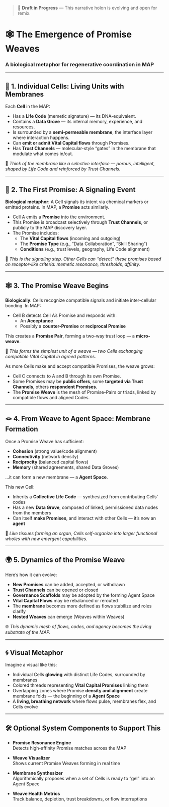 > 🚧 **Draft in Progress** — This narrative holon is evolving and open for remix.

# 🕸️ The Emergence of Promise Weaves
### A biological metaphor for regenerative coordination in MAP

---

## 🌱 1. Individual Cells: Living Units with Membranes

Each **Cell** in the MAP:

- Has a **Life Code** (memetic signature) — its DNA-equivalent.
- Contains a **Data Grove** — its internal memory, experience, and resources.
- Is surrounded by a **semi-permeable membrane**, the interface layer where interaction happens.
- Can **emit or admit Vital Capital flows** through Promises.
- Has **Trust Channels** — molecular-style “gates” in the membrane that modulate what comes in/out.

🔬 *Think of the membrane like a selective interface — porous, intelligent, shaped by Life Code and reinforced by Trust Channels.*

---

## 🧬 2. The First Promise: A Signaling Event

**Biological metaphor**: A Cell signals its intent via chemical markers or emitted proteins. In MAP, a **Promise** acts similarly.

- Cell A emits a **Promise** into the environment.
- This Promise is broadcast selectively through **Trust Channels**, or publicly to the MAP discovery layer.
- The Promise includes:
    - The **Vital Capital flows** (incoming and outgoing)
    - The **Promise Type** (e.g., “Data Collaboration”, “Skill Sharing”)
    - **Conditions** (e.g., trust levels, geography, Life Code alignment)

🧪 *This is the signaling step. Other Cells can “detect” these promises based on receptor-like criteria: memetic resonance, thresholds, affinity.*

---

## 🕸 3. The Promise Weave Begins

**Biologically**: Cells recognize compatible signals and initiate inter-cellular bonding. In MAP:

- Cell B detects Cell A’s Promise and responds with:
    - An **Acceptance**
    - Possibly a **counter-Promise** or **reciprocal Promise**

This creates a **Promise Pair**, forming a two-way trust loop — a **micro-weave**.

🔗 *This forms the simplest unit of a weave — two Cells exchanging compatible Vital Capital in agreed patterns.*

As more Cells make and accept compatible Promises, the weave grows:

- Cell C connects to A and B through its own Promise.
- Some Promises may be **public offers**, some **targeted via Trust Channels**, others **respondent Promises**.
- The **Promise Weave** is the mesh of Promise-Pairs or triads, linked by compatible flows and aligned Codes.

---

## 🪢 4. From Weave to Agent Space: Membrane Formation

Once a Promise Weave has sufficient:

- **Cohesion** (strong value/code alignment)
- **Connectivity** (network density)
- **Reciprocity** (balanced capital flows)
- **Memory** (shared agreements, shared Data Groves)

…it can form a new membrane — a **Agent Space**.

This new Cell:

- Inherits a **Collective Life Code** — synthesized from contributing Cells’ codes
- Has a new **Data Grove**, composed of linked, permissioned data nodes from the members
- Can itself **make Promises**, and interact with other Cells — it’s now an **agent**

🧫 *Like tissues forming an organ, Cells self-organize into larger functional wholes with new emergent capabilities.*

---

## 🌍 5. Dynamics of the Promise Weave

Here’s how it can evolve:

- **New Promises** can be added, accepted, or withdrawn
- **Trust Channels** can be opened or closed
- **Governance Scaffolds** may be adopted by the forming Agent Space
- **Vital Capital Flows** may be rebalanced or rerouted
- The **membrane** becomes more defined as flows stabilize and roles clarify
- **Nested Weaves** can emerge (Weaves within Weaves)

🌐 *This dynamic mesh of flows, codes, and agency becomes the living substrate of the MAP.*

---

## 🌀 Visual Metaphor

Imagine a visual like this:

- Individual Cells **glowing** with distinct Life Codes, surrounded by membranes
- Colored threads representing **Vital Capital Promises** linking them
- Overlapping zones where Promise **density and alignment** create membrane folds — the beginning of a **Agent Space**
- A **living, breathing network** where flows pulse, membranes flex, and Cells evolve

---

## 🛠 Optional System Components to Support This

- **Promise Resonance Engine**  
  Detects high-affinity Promise matches across the MAP

- **Weave Visualizer**  
  Shows current Promise Weaves forming in real time

- **Membrane Synthesizer**  
  Algorithmically proposes when a set of Cells is ready to “gel” into an Agent Space

- **Weave Health Metrics**  
  Track balance, depletion, trust breakdowns, or flow interruptions